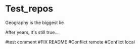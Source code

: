 # Test_repos

Geography is the biggest lie

After years, it's still true...

#test comment
#FIX README
#Conflict remote
#Conflict local
